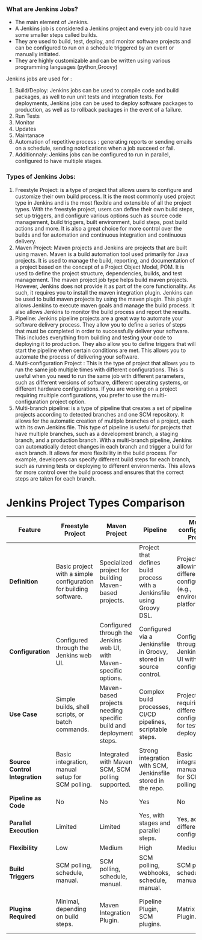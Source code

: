 ### What are Jenkins Jobs? 
- The main element of Jenkins.
- A Jenkins job is considered a Jenkins project and every job could have some smaller steps called builds.
- They are used to build, test, deploy, and monitor software projects and can be configured to run on a schedule triggered by an event or manually initiated.
- They are highly customizable and can be written using various programming languages (python,Groovy)

Jenkins jobs are used for :
1. Build/Deploy: Jenkins jobs can be used to compile code and build packages, as well to run unit tests and integration tests. For deployments, Jenkins jobs can be used to deploy software packages to production, as well as to rollback packages in the event of a failure.
2. Run Tests
3. Monitor
4. Updates
5. Maintanace
6. Automation of repetitive process : generating reports or sending emails on a schedule, sending notofications when a job succeed or fail.
7. Additionnaly: Jenkins jobs can be configured to run in parallel, configured to have multiple stages.

### Types of Jenkins Jobs: 
1. Freestyle Project: is a type of project that allows users to configure and customize their own build process. It is the most commonly used project type in Jenkins and is the most flexible and extensible of all the project types. With the freestyle project, users can define their own build steps, set up triggers, and configure various options such as source code management, build triggers, built environment, build steps, post build actions and more. It is also a great choice for more control over the builds and for automation and continuous integration and continuous delivery.
2. Maven Project: Maven projects and Jenkins are projects that are built using maven. Maven is a build automation tool used primarily for Java projects. It is used to manage the build, reporting, and documentation of a project based on the concept of a Project Object Model, POM. It is used to define the project structure, dependencies, builds, and test management. The maven project job type helps build maven projects. However, Jenkins does not provide it as part of the core functionality. As such, it requires you to install the maven integration plugin. Jenkins can be used to build maven projects by using the maven plugin. This plugin allows Jenkins to execute maven goals and manage the build process. It also allows Jenkins to monitor the build process and report the results. 
3. Pipeline: Jenkins pipeline projects are a great way to automate your software delivery process. They allow you to define a series of steps that must be completed in order to successfully deliver your software. This includes everything from building and testing your code to deploying it to production. They also allow you to define triggers that will start the pipeline when certain conditions are met. This allows you to automate the process of delivering your software. 
4. Multi-configuration Project : This is the type of project that allows you to run the same job multiple times with different configurations. This is useful when you need to run the same job with different parameters, such as different versions of software, different operating systems, or different hardware configurations. If you are working on a project requiring multiple configurations, you prefer to use the multi-configuration project option.
5. Multi-branch pipeline: is a type of pipeline that creates a set of pipeline projects according to detected branches and one SCM repository. It allows for the automatic creation of multiple branches of a project, each with its own Jenkins file. This type of pipeline is useful for projects that have multiple branches, such as a development branch, a staging branch, and a production branch. With a multi-branch pipeline, Jenkins can automatically detect changes in each branch and trigger a build for each branch. It allows for more flexibility in the build process. For example, developers can specify different build steps for each branch, such as running tests or deploying to different environments. This allows for more control over the build process and ensures that the correct steps are taken for each branch.

# Jenkins Project Types Comparison

| Feature | Freestyle Project | Maven Project | Pipeline | Multi-configuration Project | Multi-branch Pipeline |
|---------|--------------------|---------------|----------|-----------------------------|-----------------------|
| **Definition** | Basic project with a simple configuration for building software. | Specialized project for building Maven-based projects. | Project that defines build process with a Jenkinsfile using Groovy DSL. | Project allowing different configurations (e.g., environments, platforms). | Pipeline project supporting multiple branches with separate Jenkinsfiles. |
| **Configuration** | Configured through the Jenkins web UI. | Configured through the Jenkins web UI, with Maven-specific options. | Configured via a Jenkinsfile in Groovy, stored in source control. | Configured through the Jenkins web UI with matrix configuration. | Configured via a Jenkinsfile in each branch, stored in source control. |
| **Use Case** | Simple builds, shell scripts, or batch commands. | Maven-based projects needing specific build and deployment steps. | Complex build processes, CI/CD pipelines, scriptable steps. | Projects requiring different configurations for testing or deployment. | Multi-branch projects, such as Git branches with separate pipelines. |
| **Source Control Integration** | Basic integration, manual setup for SCM polling. | Integrated with Maven SCM, SCM polling supported. | Strong integration with SCM, Jenkinsfile stored in the repo. | Basic integration, manual setup for SCM polling. | Strong integration with SCM, Jenkinsfile per branch. |
| **Pipeline as Code** | No | No | Yes | No | Yes |
| **Parallel Execution** | Limited | Limited | Yes, with stages and parallel steps. | Yes, across different configurations. | Yes, across different branches. |
| **Flexibility** | Low | Medium | High | Medium | High |
| **Build Triggers** | SCM polling, schedule, manual. | SCM polling, schedule, manual. | SCM polling, webhooks, schedule, manual. | SCM polling, schedule, manual. | SCM polling, webhooks, schedule, manual. |
| **Plugins Required** | Minimal, depending on build steps. | Maven Integration Plugin. | Pipeline Plugin, SCM plugins. | Matrix Project Plugin. | Pipeline Plugin, Branch Source Plugin. |



